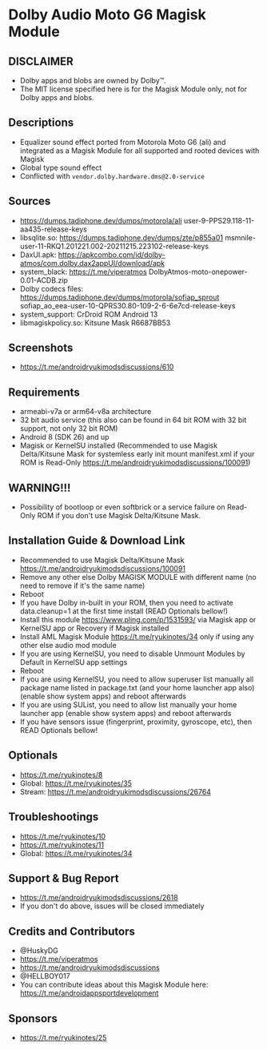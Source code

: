 # Dolby Audio Moto G6 Magisk Module

## DISCLAIMER
- Dolby apps and blobs are owned by Dolby™.
- The MIT license specified here is for the Magisk Module only, not for Dolby apps and blobs.

## Descriptions
- Equalizer sound effect ported from Motorola Moto G6 (ali) and integrated as a Magisk Module for all supported and rooted devices with Magisk
- Global type sound effect
- Conflicted with `vendor.dolby.hardware.dms@2.0-service`

## Sources
- https://dumps.tadiphone.dev/dumps/motorola/ali user-9-PPS29.118-11-aa435-release-keys
- libsqlite.so: https://dumps.tadiphone.dev/dumps/zte/p855a01 msmnile-user-11-RKQ1.201221.002-20211215.223102-release-keys
- DaxUI.apk: https://apkcombo.com/id/dolby-atmos/com.dolby.dax2appUI/download/apk
- system_black: https://t.me/viperatmos DolbyAtmos-moto-onepower-0.01-ACDB.zip
- Dolby codecs files: https://dumps.tadiphone.dev/dumps/motorola/sofiap_sprout sofiap_ao_eea-user-10-QPRS30.80-109-2-6-6e7cd-release-keys
- system_support: CrDroid ROM Android 13
- libmagiskpolicy.so: Kitsune Mask R6687BB53

## Screenshots
- https://t.me/androidryukimodsdiscussions/610

## Requirements
- armeabi-v7a or arm64-v8a architecture
- 32 bit audio service (this also can be found in 64 bit ROM with 32 bit support, not only 32 bit ROM)
- Android 8 (SDK 26) and up
- Magisk or KernelSU installed (Recommended to use Magisk Delta/Kitsune Mask for systemless early init mount manifest.xml if your ROM is Read-Only https://t.me/androidryukimodsdiscussions/100091)

## WARNING!!!
- Possibility of bootloop or even softbrick or a service failure on Read-Only ROM if you don't use Magisk Delta/Kitsune Mask.

## Installation Guide & Download Link
- Recommended to use Magisk Delta/Kitsune Mask https://t.me/androidryukimodsdiscussions/100091
- Remove any other else Dolby MAGISK MODULE with different name (no need to remove if it's the same name)
- Reboot
- If you have Dolby in-built in your ROM, then you need to activate data.cleanup=1 at the first time install (READ Optionals bellow!)
- Install this module https://www.pling.com/p/1531593/ via Magisk app or KernelSU app or Recovery if Magisk installed
- Install AML Magisk Module https://t.me/ryukinotes/34 only if using any other else audio mod module
- If you are using KernelSU, you need to disable Unmount Modules by Default in KernelSU app settings
- Reboot
- If you are using KernelSU, you need to allow superuser list manually all package name listed in package.txt (and your home launcher app also) (enable show system apps) and reboot afterwards
- If you are using SUList, you need to allow list manually your home launcher app (enable show system apps) and reboot afterwards
- If you have sensors issue (fingerprint, proximity, gyroscope, etc), then READ Optionals bellow!

## Optionals
- https://t.me/ryukinotes/8
- Global: https://t.me/ryukinotes/35
- Stream: https://t.me/androidryukimodsdiscussions/26764

## Troubleshootings
- https://t.me/ryukinotes/10
- https://t.me/ryukinotes/11
- Global: https://t.me/ryukinotes/34

## Support & Bug Report
- https://t.me/androidryukimodsdiscussions/2618
- If you don't do above, issues will be closed immediately

## Credits and Contributors
- @HuskyDG
- https://t.me/viperatmos
- https://t.me/androidryukimodsdiscussions
- @HELLBOY017
- You can contribute ideas about this Magisk Module here: https://t.me/androidappsportdevelopment

## Sponsors
- https://t.me/ryukinotes/25


